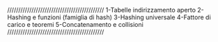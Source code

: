 ////////////////////////////////////////////
1-Tabelle indirizzamento aperto
2-Hashing e funzioni (famiglia di hash)
3-Hashing universale
4-Fattore di carico e teoremi
5-Concatenamento e collisioni
////////////////////////////////////////////